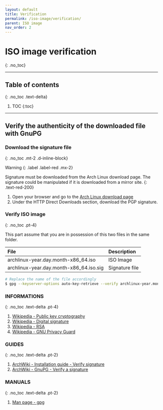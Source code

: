 ```yaml
---
layout: default
title: Verification
permalink: /iso-image/verification/
parent: ISO image
nav_order: 2
---
```


# ISO image verification
{: .no_toc}

---

## Table of contents
{: .no_toc .text-delta}

1. TOC
{:toc}

---

## Verify the authenticity of the downloaded file with GnuPG

### Download the signature file
{: .no_toc .mt-2 .d-inline-block}

Warning
{: .label .label-red .mx-2}

Signature must be downloaded from the Arch Linux download page. The signature could be manipulated if it is downloaded from a mirror site.
{: .text-red-200}

1. Open your browser and go to the [Arch Linux download page](https://www.archlinux.org/download/)
1. Under the HTTP Direct Downloads section, download the PGP signature.

### Verify ISO image
{: .no_toc .pt-4}

This part assume that you are in possession of this two files in the same folder.

| File                                    | Description    |
| :-------------------------------------- | :------------- |
| archlinux-year.day.month-x86_64.iso     | ISO Image      |
| archlinux-year.day.month-x86_64.iso.sig | Signature file |

```bash
# Replace the name of the file accordingly
$ gpg --keyserver-options auto-key-retrieve --verify archlinux-year.month.day-x86_64.iso.sig
```

### INFORMATIONS
{: .no_toc .text-delta .pt-4}

1. [Wikipedia - Public key cryptography](https://en.wikipedia.org/wiki/Public-key_cryptography)
1. [Wikipedia - Digital signature](https://en.wikipedia.org/wiki/Digital_signature)
1. [Wikipedia - RSA](https://en.wikipedia.org/wiki/RSA_(cryptosystem))
1. [Wikipedia - GNU Privacy Guard](https://en.wikipedia.org/wiki/GNU_Privacy_Guard)

### GUIDES
{: .no_toc .text-delta .pt-2}

1. [ArchWiki - Installation guide - Verify signature](https://wiki.archlinux.org/index.php/Installation_guide#Verify_signature)
1. [ArchWiki - GnuPG - Verify a signature](https://wiki.archlinux.org/index.php/GnuPG#Verify_a_signature)

### MANUALS
{: .no_toc .text-delta .pt-2}

1. [Man page - gpg](https://jlk.fjfi.cvut.cz/arch/manpages/man/core/gnupg/gpg.1.en)
